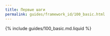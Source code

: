 ```yaml
---
title: Первые шаги
permalink: guides/framework_id/100_basic.html
---
```


{% include guides/100_basic.md.liquid %}
